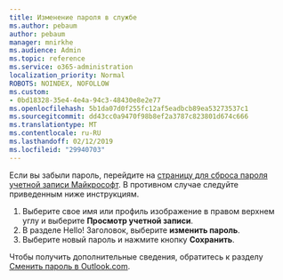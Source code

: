 ```yaml
---
title: Изменение пароля в службе
ms.author: pebaum
author: pebaum
manager: mnirkhe
ms.audience: Admin
ms.topic: reference
ms.service: o365-administration
localization_priority: Normal
ROBOTS: NOINDEX, NOFOLLOW
ms.custom:
- 0bd18328-35e4-4e4a-94c3-48430e8e2e77
ms.openlocfilehash: 5b1da07d0f255fc12af5eadbcb89ea53273537c1
ms.sourcegitcommit: dd43cc0a9470f98b8ef2a3787c823801d674c666
ms.translationtype: MT
ms.contentlocale: ru-RU
ms.lasthandoff: 02/12/2019
ms.locfileid: "29940703"
---
```

Если вы забыли пароль, перейдите на [страницу для сброса пароля учетной записи Майкрософт](https://go.microsoft.com/fwlink/p/?linkid=841909). В противном случае следуйте приведенным ниже инструкциям.
  
1. Выберите свое имя или профиль изображение в правом верхнем углу и выберите **Просмотр учетной записи**.
2. В разделе Hello! Заголовок, выберите **изменить пароль**.
3. Выберите новый пароль и нажмите кнопку **Сохранить**.

Чтобы получить дополнительные сведения, обратитесь к разделу [Сменить пароль в Outlook.com](https://support.office.com/article/2138d690-811c-4545-b2f3-e4dbe80c9735.aspx).